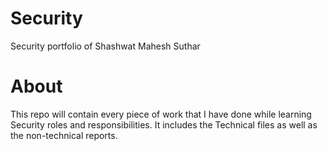 # Security
Security portfolio of Shashwat Mahesh Suthar

# About
This repo will contain every piece of work that I have done while learning 
Security roles and responsibilities. 
It includes the Technical files as well as the non-technical reports.  
